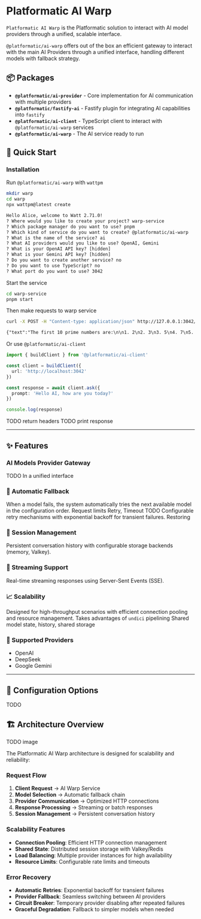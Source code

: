 # Platformatic AI Warp

`Platformatic AI Warp` is the Platformatic solution to interact with AI model providers through a unified, scalable interface.

`@platformatic/ai-warp` offers out of the box an efficient gateway to interact with the main AI Providers through a unified interface, handling different models with fallback strategy.

## 📦 Packages

- **`@platformatic/ai-provider`** - Core implementation for AI communication with multiple providers
- **`@platformatic/fastify-ai`** - Fastify plugin for integrating AI capabilities into `fastify`
- **`@platformatic/ai-client`** - TypeScript client to interact with `@platformatic/ai-warp` services
- **`@platformatic/ai-warp`** - The AI service ready to run

## 🚀 Quick Start

### Installation

Run `@platformatic/ai-warp` with `wattpm`

```bash
mkdir warp
cd warp
npx wattpm@latest create
```

```txt
Hello Alice, welcome to Watt 2.71.0!
? Where would you like to create your project? warp-service
? Which package manager do you want to use? pnpm
? Which kind of service do you want to create? @platformatic/ai-warp
? What is the name of the service? ai
? What AI providers would you like to use? OpenAI, Gemini
? What is your OpenAI API key? [hidden]
? What is your Gemini API key? [hidden]
? Do you want to create another service? no
? Do you want to use TypeScript? no
? What port do you want to use? 3042
```

Start the service

```bash
cd warp-service
pnpm start
```

Then make requests to warp service

```bash
curl -X POST -H "Content-type: application/json" http://127.0.0.1:3042/api/v1/prompt -d '{"prompt":"Please give me the first 10 prime numbers"}'
```

```txt
{"text":"The first 10 prime numbers are:\n\n1. 2\n2. 3\n3. 5\n4. 7\n5. 11\n6. 13\n7. 17\n8. 19\n9. 23\n10. 29","result":"COMPLETE","sessionId":"40ffaedc-bc26-4561-bc11-2e0ae2a839c1"}
```

Or use `@platformatic/ai-client`

```typescript
import { buildClient } from '@platformatic/ai-client'

const client = buildClient({
  url: 'http://localhost:3042'
})

const response = await client.ask({
  prompt: 'Hello AI, how are you today?'
})

console.log(response)
```

TODO return headers
TODO print response

---

## ✨ Features

### AI Models Provider Gateway
TODO In a unified interface

### 🔄 Automatic Fallback
When a model fails, the system automatically tries the next available model in the configuration order.
Request limits
Retry, Timeout TODO
Configurable retry mechanisms with exponential backoff for transient failures.
Restoring

### 💾 Session Management
Persistent conversation history with configurable storage backends (memory, Valkey).

### 🌊 Streaming Support
Real-time streaming responses using Server-Sent Events (SSE).

### 📈 Scalability
Designed for high-throughput scenarios with efficient connection pooling and resource management.
Takes advantages of `undici` pipelining
Shared model state, history, shared storage

### 🔌 Supported Providers

- OpenAI
- DeepSeek
- Google Gemini

--- 

## 🔧 Configuration Options

TODO


## 🏗️ Architecture Overview

TODO image 

The Platformatic AI Warp architecture is designed for scalability and reliability:

### Request Flow
1. **Client Request** → AI Warp Service
2. **Model Selection** → Automatic fallback chain
3. **Provider Communication** → Optimized HTTP connections
4. **Response Processing** → Streaming or batch responses
5. **Session Management** → Persistent conversation history

### Scalability Features
- **Connection Pooling**: Efficient HTTP connection management
- **Shared State**: Distributed session storage with Valkey/Redis
- **Load Balancing**: Multiple provider instances for high availability
- **Resource Limits**: Configurable rate limits and timeouts

### Error Recovery
- **Automatic Retries**: Exponential backoff for transient failures
- **Provider Fallback**: Seamless switching between AI providers
- **Circuit Breaker**: Temporary provider disabling after repeated failures
- **Graceful Degradation**: Fallback to simpler models when needed

